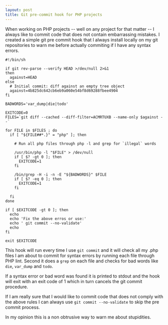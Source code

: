 ```yaml
---
layout: post
title: Git pre-commit hook for PHP projects
---
```


When working on PHP projects -- well on any project for that matter -- I
always like to commit code that does not contain embarrassing mistakes.  I
created a simple git pre commit hook that I always install locally on my git
repositories to warn me before actually commiting if I have any syntax errors.

    #!/bin/sh

    if git rev-parse --verify HEAD >/dev/null 2>&1
    then
      against=HEAD
    else
      # Initial commit: diff against an empty tree object
      against=4b825dc642cb6eb9a060e54bf8d69288fbee4904
    fi

    BADWORDS='var_dump|die|todo'

    EXITCODE=0
    FILES=`git diff --cached --diff-filter=ACMRTUXB --name-only $against --`

    for FILE in $FILES ; do
      if [ "${FILE##*.}" = "php" ]; then

        # Run all php files through php -l and grep for `illegal` words

        /usr/bin/php -l "$FILE" > /dev/null
        if [ $? -gt 0 ]; then
          EXITCODE=1
        fi

        /bin/grep -H -i -n -E "${BADWORDS}" $FILE
        if [ $? -eq 0 ]; then
          EXITCODE=1
        fi

      fi
    done

    if [ $EXITCODE -gt 0 ]; then
      echo
      echo 'Fix the above erros or use:'
      echo ' git commit --no-validate'
      echo
    fi

    exit $EXITCODE

This hook will run every time I use `git commit` and it will check all my .php
files I am about to commit for syntax errors by running each file through PHP
lint. Second it does a `grep` on each file and checks for bad words like
`die`, `var_dump` and `todo`.

If a syntax error or bad word was found it is printed to stdout and the hook
will exit with an exit code of 1 which in turn cancels the git commit
procedure.

If I am really sure that I would like to commit code that does not comply with
the above rules I can always use `git commit --no-validate` to skip the pre
commit process.

In my opinion this is a non obtrusive way to warn me about stupidities.
